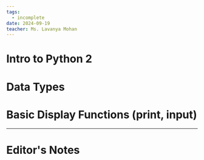 ```yaml
---
tags:
  - incomplete
date: 2024-09-19
teacher: Ms. Lavanya Mohan
---
```

# Intro to Python 2
# Data Types
# Basic Display Functions (print, input)

----------------------------------------------------------------
# Editor's Notes
